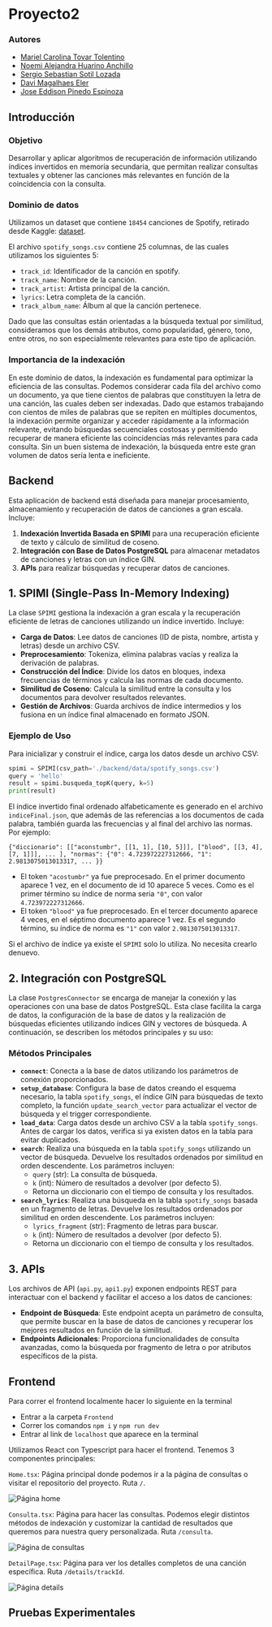 # Proyecto2

### Autores

- [Mariel Carolina Tovar Tolentino](https://github.com/MarielUTEC)  
- [Noemi Alejandra Huarino Anchillo](https://github.com/NoemiHuarino-utec)  
- [Sergio Sebastian Sotil Lozada](https://github.com/Sergio-So)  
- [Davi Magalhaes Eler](https://github.com/CS-DaviMagalhaes)  
- [Jose Eddison Pinedo Espinoza](https://github.com/EddisonPinedoEsp) 

## Introducción

### Objetivo

Desarrollar y aplicar algoritmos de recuperación de información utilizando índices invertidos en memoria secundaria, que permitan realizar consultas textuales y obtener las canciones más relevantes en función de la coincidencia con la consulta.

### Dominio de datos

Utilizamos un dataset que contiene `18454` canciones de Spotify, retirado desde Kaggle: [dataset](https://www.kaggle.com/datasets/imuhammad/audio-features-and-lyrics-of-spotify-songs/data).

El archivo `spotify_songs.csv` contiene 25 columnas, de las cuales utilizamos los siguientes 5: 

- `track_id`: Identificador de la canción en spotify.
- `track_name`: Nombre de la canción.
- `track_artist`: Artista principal de la canción.
- `lyrics`: Letra completa de la canción.
- `track_album_name`: Álbum al que la canción pertenece.

Dado que las consultas están orientadas a la búsqueda textual por similitud, consideramos que los demás atributos, como popularidad, género, tono, entre otros, no son especialmente relevantes para este tipo de aplicación.

### Importancia de la indexación

En este dominio de datos, la indexación es fundamental para optimizar la eficiencia de las consultas. Podemos considerar cada fila del archivo como un documento, ya que tiene cientos de palabras que constituyen la letra de una canción, las cuales deben ser indexadas. Dado que estamos trabajando con cientos de miles de palabras que se repiten en múltiples documentos, la indexación permite organizar y acceder rápidamente a la información relevante, evitando búsquedas secuenciales costosas y permitiendo recuperar de manera eficiente las coincidencias más relevantes para cada consulta. Sin un buen sistema de indexación, la búsqueda entre este gran volumen de datos sería lenta e ineficiente.

## Backend

Esta aplicación de backend está diseñada para manejar procesamiento, almacenamiento y recuperación de datos de canciones a gran escala. Incluye:

1. **Indexación Invertida Basada en SPIMI** para una recuperación eficiente de texto y cálculo de similitud de coseno.
2. **Integración con Base de Datos PostgreSQL** para almacenar metadatos de canciones y letras con un índice GIN.
3. **APIs** para realizar búsquedas y recuperar datos de canciones.

## 1. SPIMI (Single-Pass In-Memory Indexing)

La clase `SPIMI` gestiona la indexación a gran escala y la recuperación eficiente de letras de canciones utilizando un índice invertido. Incluye:

- **Carga de Datos**: Lee datos de canciones (ID de pista, nombre, artista y letras) desde un archivo CSV.
- **Preprocesamiento**: Tokeniza, elimina palabras vacías y realiza la derivación de palabras.
- **Construcción del Índice**: Divide los datos en bloques, indexa frecuencias de términos y calcula las normas de cada documento.
- **Similitud de Coseno**: Calcula la similitud entre la consulta y los documentos para devolver resultados relevantes.
- **Gestión de Archivos**: Guarda archivos de índice intermedios y los fusiona en un índice final almacenado en formato JSON.

### Ejemplo de Uso

Para inicializar y construir el índice, carga los datos desde un archivo CSV:

```python
spimi = SPIMI(csv_path='./backend/data/spotify_songs.csv')
query = 'hello'
result = spimi.busqueda_topK(query, k=5)
print(result)
```

El índice invertido final ordenado alfabeticamente es generado en el archivo `indiceFinal.json`, que además de las referencias a los documentos de cada palabra, también guarda las frecuencias y al final del archivo las normas. Por ejemplo:

```
{"diccionario": [["aconstumbr", [[1, 1], [10, 5]]], ["blood", [[3, 4], [7, 1]]], ... ], "normas": {"0": 4.723972227312666, "1": 2.9813075013013317, ... }}
```
- El token `"acostumbr"` ya fue preprocesado. En el primer documento aparece 1 vez, en el documento de id 10 aparece 5 veces. Como es el primer término su índice de norma seria `"0"`, con valor `4.723972227312666`.
- El token `"blood"` ya fue preprocesado. En el tercer documento aparece 4 veces, en el séptimo documento aparece 1 vez. Es el segundo término, su índice de norma es `"1"` con valor `2.9813075013013317`.

Si el archivo de índice ya existe el `SPIMI` solo lo utiliza. No necesita crearlo denuevo.

## 2. Integración con PostgreSQL

La clase `PostgresConnector` se encarga de manejar la conexión y las operaciones con una base de datos PostgreSQL. Esta clase facilita la carga de datos, la configuración de la base de datos y la realización de búsquedas eficientes utilizando índices GIN y vectores de búsqueda. A continuación, se describen los métodos principales y su uso:

### Métodos Principales

- **`connect`**: Conecta a la base de datos utilizando los parámetros de conexión proporcionados.
- **`setup_database`**: Configura la base de datos creando el esquema necesario, la tabla `spotify_songs`, el índice GIN para búsquedas de texto completo, la función `update_search_vector` para actualizar el vector de búsqueda y el trigger correspondiente.
- **`load_data`**: Carga datos desde un archivo CSV a la tabla `spotify_songs`. Antes de cargar los datos, verifica si ya existen datos en la tabla para evitar duplicados.
- **`search`**: Realiza una búsqueda en la tabla `spotify_songs` utilizando un vector de búsqueda. Devuelve los resultados ordenados por similitud en orden descendente. Los parámetros incluyen:
  - `query` (str): La consulta de búsqueda.
  - `k` (int): Número de resultados a devolver (por defecto 5).
  - Retorna un diccionario con el tiempo de consulta y los resultados.
- **`search_lyrics`**: Realiza una búsqueda en la tabla `spotify_songs` basada en un fragmento de letras. Devuelve los resultados ordenados por similitud en orden descendente. Los parámetros incluyen:
  - `lyrics_fragment` (str): Fragmento de letras para buscar.
  - `k` (int): Número de resultados a devolver (por defecto 5).
  - Retorna un diccionario con el tiempo de consulta y los resultados.

## 3. APIs

Los archivos de API (`api.py`, `api1.py`) exponen endpoints REST para interactuar con el backend y facilitar el acceso a los datos de canciones:

- **Endpoint de Búsqueda**: Este endpoint acepta un parámetro de consulta, que permite buscar en la base de datos de canciones y recuperar los mejores resultados en función de la similitud. 
- **Endpoints Adicionales**: Proporciona funcionalidades de consulta avanzadas, como la búsqueda por fragmento de letra o por atributos específicos de la pista.


## Frontend

Para correr el frontend localmente hacer lo siguiente en la terminal
- Entrar a la carpeta `Frontend`
- Correr los comandos `npm i` y `npm run dev`
- Entrar al link de `localhost` que aparece en la terminal

Utilizamos React con Typescript para hacer el frontend. Tenemos 3 componentes principales: 

`Home.tsx`: Página principal donde podemos ir a la página de consultas o visitar el repositorio del proyecto. Ruta `/`.

![Página home](./imgs/homepage.png)

`Consulta.tsx`: Página para hacer las consultas. Podemos elegir distintos métodos de indexación y customizar la cantidad de resultados que queremos para nuestra query personalizada. Ruta `/consulta`.

![Página de consultas](./imgs/querypage.png)

`DetailPage.tsx`: Página para ver los detalles completos de una canción específica. Ruta `/details/trackId`.

![Página details](./imgs/detailspage.png)


## Pruebas Experimentales
